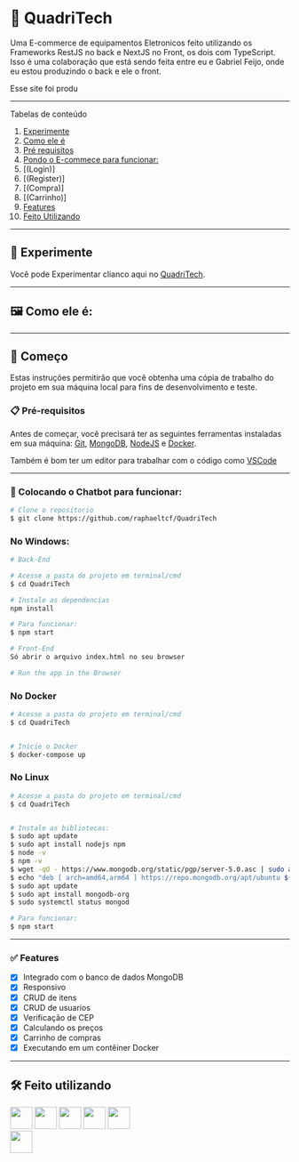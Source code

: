 # 🤖 QuadriTech

Uma E-commerce de equipamentos Eletronicos feito utilizando os Frameworks RestJS no back e NextJS no Front, os dois com TypeScript.
Isso é uma colaboração que está sendo feita entre eu e Gabriel Feijo, onde eu estou produzindo o back e ele o front. 

Esse site foi produ 

*******
Tabelas de conteúdo 
 1. [Experimente](#experimente)
 2. [Como ele é](#front)
 2. [Pré requisitos](#prerequisitos)
 3. [Pondo o E-commece para funcionar:](#funcionando)
 4. [(Login)]
 5. [(Register)]
 6. [(Compra)]
 7. [(Carrinho)]
 4. [Features](#features)
 5. [Feito Utilizando](#built)

*******
<div id='experimente'/>  

## 👾 Experimente 

Você pode Experimentar clianco aqui no [QuadriTech]().

*******
<div id='front'/>  

## 🖼 Como ele é:

*******
<div id='prerequisitos'/>  

## 🚀 Começo

Estas instruções permitirão que você obtenha uma cópia de trabalho do projeto em sua máquina local para fins de desenvolvimento e teste.

### 📋 Pré-requisitos

Antes de começar, você precisará ter as seguintes ferramentas instaladas em sua máquina:
[Git](https://git-scm.com), 
[MongoDB](https://www.mongodb.com/), 
[NodeJS](https://nodejs.org/en) e
[Docker](https://www.docker.com/).

Também é bom ter um editor para trabalhar com o código como [VSCode](https://code.visualstudio.com/)

*******
<div id='funcionando'/>  

### 🎲 Colocando o Chatbot para funcionar:

```bash
# Clone o repositorio
$ git clone https://github.com/raphaeltcf/QuadriTech
```

### No Windows: 

```bash
# Back-End

# Acesse a pasta do projeto em terminal/cmd
$ cd QuadriTech

# Instale as dependencias
npm install 

# Para funcionar:
$ npm start

# Front-End
Só abrir o arquivo index.html no seu browser

# Run the app in the Browser
```

### No Docker
```bash
# Acesse a pasta do projeto em terminal/cmd
$ cd QuadriTech


# Inicie o Docker 
$ docker-compose up


```
### No Linux

```bash
# Acesse a pasta do projeto em terminal/cmd
$ cd QuadriTech


# Instale as bibliotecas: 
$ sudo apt update
$ sudo apt install nodejs npm
$ node -v
$ npm -v
$ wget -qO - https://www.mongodb.org/static/pgp/server-5.0.asc | sudo apt-key add -
$ echo "deb [ arch=amd64,arm64 ] https://repo.mongodb.org/apt/ubuntu $(lsb_release -cs)/mongodb-org/5.0 multiverse" | sudo tee /etc/apt/sources.list.d/mongodb-org-5.0.list
$ sudo apt update
$ sudo apt install mongodb-org
$ sudo systemctl status mongod

# Para funcionar: 
$ npm start

```

*******
<div id='features'/>  

### ✅ Features

- [x] Integrado com o banco de dados MongoDB
- [x] Responsivo
- [x] CRUD de itens
- [x] CRUD de usuarios
- [x] Verificação de CEP
- [x] Calculando os preços
- [x] Carrinho de compras
- [x] Executando em um contêiner Docker
 
*******
<div id='built'/>  

## 🛠️ Feito utilizando
<img src="https://cdn.jsdelivr.net/gh/devicons/devicon/icons/nodejs/nodejs-original.svg" width="40" height="40" /> <img src="https://cdn.jsdelivr.net/gh/devicons/devicon/icons/nestjs/nestjs-plain.svg" width="40" height="40" /> <img src="https://cdn.jsdelivr.net/gh/devicons/devicon/icons/react/react-original.svg" width="40" height="40" /> <img src="https://cdn.jsdelivr.net/gh/devicons/devicon/icons/typescript/typescript-original.svg" width="40" height="40" />
<img src="https://cdn.jsdelivr.net/gh/devicons/devicon/icons/docker/docker-original.svg" width="40" height="40" />  
<img src="https://cdn.jsdelivr.net/gh/devicons/devicon/icons/mongodb/mongodb-original.svg" width="40" height="40" />  
          
